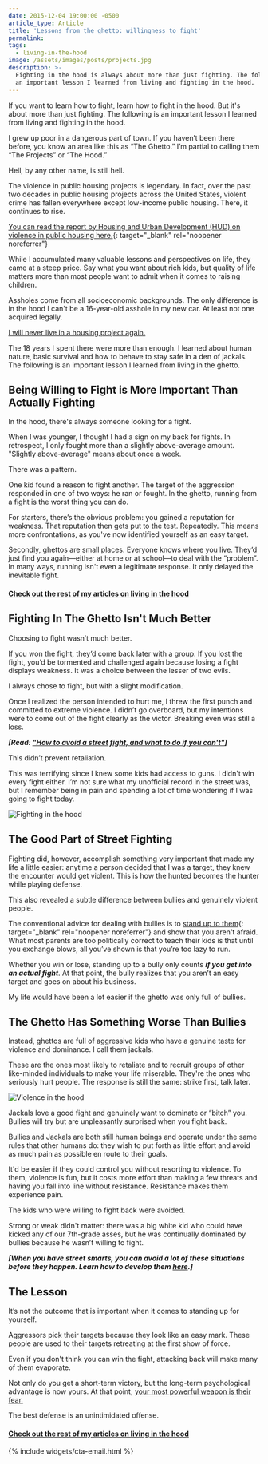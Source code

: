 ```yaml
---
date: 2015-12-04 19:00:00 -0500
article_type: Article
title: 'Lessons from the ghetto: willingness to fight'
permalink:
tags:
  - living-in-the-hood
image: /assets/images/posts/projects.jpg
description: >-
  Fighting in the hood is always about more than just fighting. The following is
  an important lesson I learned from living and fighting in the hood.
---
```

If you want to learn how to fight, learn how to fight in the hood. But it's about more than just fighting. The following is an important lesson I learned from living and fighting in the hood.

I grew up poor in a dangerous part of town. If you haven’t been there before, you know an area like this as “The Ghetto.” I’m partial to calling them “The Projects” or “The Hood.”

Hell, by any other name, is still hell.

The violence in public housing projects is legendary. In fact, over the past two decades in public housing projects across the United States, violent crime has fallen everywhere except low-income public housing. There, it continues to rise.

[You can read the report by Housing and Urban Development (HUD) on violence in public housing here.](https://www.huduser.gov/portal/periodicals/em/summer16/highlight2.html){: target="_blank" rel="noopener noreferrer"}

While I accumulated many valuable lessons and perspectives on life, they came at a steep price. Say what you want about rich kids, but quality of life matters more than most people want to admit when it comes to raising children.

Assholes come from all socioeconomic backgrounds. The only difference is in the hood I can't be a 16-year-old asshole in my new car. At least not one acquired legally.

[I will never live in a housing project again.](/the-projects/)

The 18 years I spent there were more than enough. I learned about human nature, basic survival and how to behave to stay safe in a den of jackals. The following is an important lesson I learned from living in the ghetto.

## Being Willing to Fight is More Important Than Actually Fighting

In the hood, there's always someone looking for a fight.

When I was younger, I thought I had a sign on my back for fights. In retrospect, I only fought more than a slightly above-average amount. "Slightly above-average" means about once a week.

There was a pattern.

One kid found a reason to fight another. The target of the aggression responded in one of two ways: he ran or fought. In the ghetto, running from a fight is the worst thing you can do.

For starters, there’s the obvious problem: you gained a reputation for weakness. That reputation then gets put to the test. Repeatedly. This means more confrontations, as you've now identified yourself as an easy target.

Secondly, ghettos are small places. Everyone knows where you live. They’d just find you again—either at home or at school—to deal with the “problem”. In many ways, running isn't even a legitimate response. It only delayed the inevitable fight.

#### [Check out the rest of my articles on living in the hood](https://edlatimore.com/living-in-the-hood)

## Fighting In The Ghetto Isn't Much Better

Choosing to fight wasn’t much better.

If you won the fight, they’d come back later with a group. If you lost the fight, you’d be tormented and challenged again because losing a fight displays weakness. It was a choice between the lesser of two evils.

I always chose to fight, but with a slight modification.

Once I realized the person intended to hurt me, I threw the first punch and committed to extreme violence. I didn’t go overboard, but my intentions were to come out of the fight clearly as the victor. Breaking even was still a loss.

***\[Read: ["How to avoid a street fight, and what to do if you can't"](/how-to-win-a-street-fight/)\]***

This didn’t prevent retaliation.

This was terrifying since I knew some kids had access to guns. I didn't win every fight either. I’m not sure what my unofficial record in the street was, but I remember being in pain and spending a lot of time wondering if I was going to fight today.

![Fighting in the hood](/assets/images/posts/2015/fighting-in-the-hood.jpg "You could win a one on one fight, and in a few hours you get jumped like this.")

## The Good Part of Street Fighting

Fighting did, however, accomplish something very important that made my life a little easier: anytime a person decided that I was a target, they knew the encounter would get violent. This is how the hunted becomes the hunter while playing defense.

This also revealed a subtle difference between bullies and genuinely violent people.

The conventional advice for dealing with bullies is to [stand up to them](https://www.apa.org/gradpsych/2014/11/stand-up){: target="_blank" rel="noopener noreferrer"} and show that you aren't afraid. What most parents are too politically correct to teach their kids is that until you exchange blows, all you’ve shown is that you’re too lazy to run.

Whether you win or lose, standing up to a bully only counts ***if you get into an actual fight***. At that point, the bully realizes that you aren’t an easy target and goes on about his business.

My life would have been a lot easier if the ghetto was only full of bullies.

## The Ghetto Has Something Worse Than Bullies

Instead, ghettos are full of aggressive kids who have a genuine taste for violence and dominance. I call them jackals.

These are the ones most likely to retaliate and to recruit groups of other like-minded individuals to make your life miserable. They're the ones who seriously hurt people. The response is still the same: strike first, talk later.

![Violence in the hood](/assets/images/posts/gangbangers.jpg "These people only want problems and pain")

Jackals love a good fight and genuinely want to dominate or “bitch” you. Bullies will try but are unpleasantly surprised when you fight back.

Bullies and Jackals are both still human beings and operate under the same rules that other humans do: they wish to put forth as little effort and avoid as much pain as possible en route to their goals.

It'd be easier if they could control you without resorting to violence. To them, violence is fun, but it costs more effort than making a few threats and having you fall into line without resistance. Resistance makes them experience pain.

The kids who were willing to fight back were avoided.

Strong or weak didn't matter: there was a big white kid who could have kicked any of our 7th-grade asses, but he was continually dominated by bullies because he wasn’t willing to fight.

***\[When you have street smarts, you can avoid a lot of these situations before they happen. Learn how to develop them [here](/how-to-be-street-smart/).\]***

## The Lesson

It’s not the outcome that is important when it comes to standing up for yourself.

Aggressors pick their targets because they look like an easy mark. These people are used to their targets retreating at the first show of force.

Even if you don't think you can win the fight, attacking back will make many of them evaporate.

Not only do you get a short-term victory, but the long-term psychological advantage is now yours. At that point, [your most powerful weapon is their fear.](/how-to-overcome-fear/)

The best defense is an unintimidated offense.

#### [Check out the rest of my articles on living in the hood](https://edlatimore.com/living-in-the-hood)

{% include widgets/cta-email.html %}
